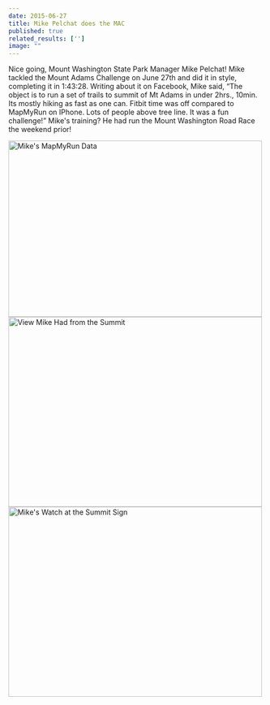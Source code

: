 ```yaml
---
date: 2015-06-27
title: Mike Pelchat does the MAC
published: true
related_results: ['']
image: ""
---
```


<p>Nice going, Mount Washington State Park Manager Mike Pelchat! Mike tackled the Mount Adams Challenge on June 27th and did it in style, completing it in 1:43:28. Writing about it on Facebook, Mike said, “The object is to run a set of trails to summit of Mt Adams in under 2hrs., 10min. Its mostly hiking as fast as one can. Fitbit time was off compared to MapMyRun on IPhone. Lots of people above tree line. It was a fun challenge!” Mike's training? He had run the Mount Washington Road Race the weekend prior!</p>
<img src="/images/uploads/pelchat-map-my-run.jpg" alt="Mike's MapMyRun Data" width="500" height="348" class="img-fluid">
<img src="/images/uploads/pelchat-view.jpg" alt="View Mike Had from the Summit" width="500" height="375" class="img-fluid">
<img src="/images/uploads/pelchat-watch.jpg" alt="Mike's Watch at the Summit Sign" width="500" height="375" class="img-fluid">

